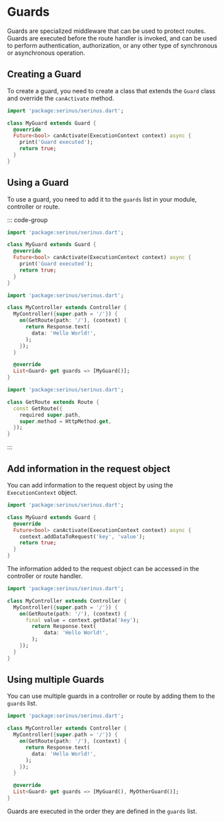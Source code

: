 # Guards

Guards are specialized middleware that can be used to protect routes. Guards are executed before the route handler is invoked, and can be used to perform authentication, authorization, or any other type of synchronous or asynchronous operation.

## Creating a Guard

To create a guard, you need to create a class that extends the `Guard` class and override the `canActivate` method.

```dart
import 'package:serinus/serinus.dart';

class MyGuard extends Guard {
  @override
  Future<bool> canActivate(ExecutionContext context) async {
    print('Guard executed');
    return true;
  }
}
```

## Using a Guard

To use a guard, you need to add it to the `guards` list in your module, controller or route.

::: code-group

```dart [my_guard.dart]
import 'package:serinus/serinus.dart';

class MyGuard extends Guard {
  @override
  Future<bool> canActivate(ExecutionContext context) async {
    print('Guard executed');
    return true;
  }
}
```

```dart [my_controller.dart]
import 'package:serinus/serinus.dart';

class MyController extends Controller {
  MyController({super.path = '/'}) {
    on(GetRoute(path: '/'), (context) {
      return Response.text(
        data: 'Hello World!',
      );
    });
  }

  @override
  List<Guard> get guards => [MyGuard()];
}
```

```dart [my_routes.dart]
import 'package:serinus/serinus.dart';

class GetRoute extends Route {
  const GetRoute({
    required super.path, 
    super.method = HttpMethod.get,
  });
}
```
:::

## Add information in the request object

You can add information to the request object by using the `ExecutionContext` object.

```dart
import 'package:serinus/serinus.dart';

class MyGuard extends Guard {
  @override
  Future<bool> canActivate(ExecutionContext context) async {
    context.addDataToRequest('key', 'value');
    return true;
  }
}
```

The information added to the request object can be accessed in the controller or route handler.

```dart
import 'package:serinus/serinus.dart';

class MyController extends Controller {
  MyController({super.path = '/'}) {
    on(GetRoute(path: '/'), (context) {
      final value = context.getData('key');
        return Response.text(
            data: 'Hello World!',
        );
    });
  }
}
```

## Using multiple Guards

You can use multiple guards in a controller or route by adding them to the `guards` list.

```dart
import 'package:serinus/serinus.dart';

class MyController extends Controller {
  MyController({super.path = '/'}) {
    on(GetRoute(path: '/'), (context) {
      return Response.text(
        data: 'Hello World!',
      );
    });
  }

  @override
  List<Guard> get guards => [MyGuard(), MyOtherGuard()];
}
```

Guards are executed in the order they are defined in the `guards` list.
